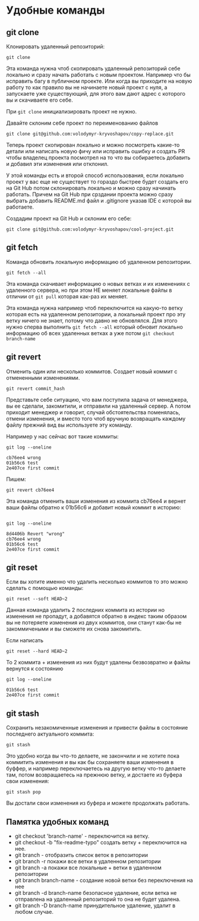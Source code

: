 # Удобные команды

## git clone

Клонировать удаленный репозиторий:

```
git clone
```

Эта команда нужна чтоб скопировать удаленный репозиторий себе локально и сразу начать работать с новым проектом. Например что бы исправить багу в публичном проекте. Или когда вы приходите на новую работу то как правило вы не начинаете новый проект с нуля, а запускаете уже существующий, для этого вам дают адрес с которого вы и скачиваете его себе.

При `git clone` инициализировать проект не нужно.

Давайте склоним себе проект по переименованию файлов

```
git clone git@github.com:volodymyr-kryvoshapov/copy-replace.git
```

Теперь проект скопирован локально и можно посмотреть какие-то детали или написать новую фичу или исправить ошибку и создать PR чтобы владелец проекта посмотрел на то что вы собираетесь добавить и добавил эти изменения или отклонил.

У этой команды есть и второй способ использования, если локально проект у вас еще не существует то гораздо быстрее будет создать его на Git Hub потом склонировать локально и можно сразу начинать работать. Причем на Git Hub при срздании проекта можно сразу  выбрать добавить README.md файл и .gitignore указав IDE с которой вы работаете.

Создадим проект на Git Hub и склоним его себе:

```
git clone git@github.com:volodymyr-kryvoshapov/cool-project.git
```


## git fetch

Команда обновить локальную информацию об удаленном репозитории.

```
git fetch --all
```

Эта команда скачивает информацию о новых ветках и их изменениях с удаленного сервера, но при этом НЕ меняет локальные файлы в отличии от `git pull` которая как-раз их меняет.

Эта команда нужна например чтоб переключится на какую-то ветку которая есть на удаленном репозитории, а локальный проект про эту ветку ничего не знает, потому что  давно не обновлялся. Для этого нужно сперва выполнить `git fetch --all` который обновит локально информацию об всех удаленных ветках а уже потом `git checkout branch-name`


## git revert

Отменить один или несколько коммитов. Создает новый коммит с отмененными изменениями.

```
git revert commit_hash
```

Представьте себе ситуацию, что вам поступила задача от менеджера, вы ее сделали, закомитили, и отправили на удаленный сервер. А потом приходит менеджер и говорит, случай обстоятельства поменялась, отмени изменения, и вместо того чтоб вручную возвращать каждому файлу прежний вид вы используете эту команду.

Например у нас сейчас вот такие коммиты:

```
git log --oneline

cb76ee4 wrong
01b56c6 test
2e407ce first commit

```

Пишем:

```
git revert cb76ee4
```

Эта команда отменить ваши изменения из коммита cb76ee4 и вернет ваши файлы обратно к 01b56c6 и добавит новый коммит в историю:
```

git log --oneline

8d4406b Revert "wrong"
cb76ee4 wrong
01b56c6 test
2e407ce first commit
```


## git reset

Если вы хотите именно что удалить несколько коммитов то это можно сделать с помощью команды:

```
git reset --soft HEAD~2 
```

Данная команда удалить 2 последних коммита из истории но изменения не пропадут, а добавятся обратно в индекс таким образом вы не потеряете изменения из двух коммитов, они станут как-бы не закоммичеными и вы сможете их снова закомитить. 

Если написать

```
git reset --hard HEAD~2 
``` 
То 2 коммита + изменения из них будут удалены безвозвратно и файлы вернутся к состоянию

```
git log --oneline

01b56c6 test
2e407ce first commit
```


## git stash

Сохранить незакомиченные изменения и привести файлы в состояние последнего актуального коммита:

```
git stash
``` 

Это удобно когда вы что-то делаете, не закончили и не хотите пока коммитить изменения и вы как бы сохраняете ваши изменения в буффер, и например переключаетесь на другую ветку что-то делаете там, потом возвращаетесь на прежнюю ветку, и достаете из буфера свои изменения:

```
git stash pop
```

Вы достали свои изменения из буфера и можете продолжать работать.



## Памятка удобных команд

- git checkout 'branch-name' - переключится на ветку.
- git checkout -b "fix-readme-typo" создать ветку + переключится на нее.
- git branch - отобразить список веток в репозитории
- git branch -r покажи все ветки в удаленном репозитории
- git branch -a покажи все локальные + ветки в удаленном репозитории
- git branch branch-name - создание новой ветки без переключения на нее
- git branch -d branch-name безопасное удаление, если ветка не отправлена на удаленный репозиторий то она не будет удалена.
- git branch -D branch-name принудительное удаление, удалит в любом случае.